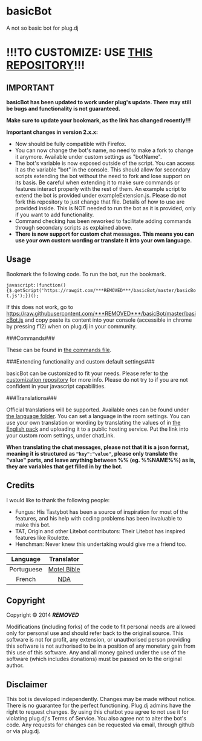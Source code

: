 basicBot
========

A not so basic bot for plug.dj 

!!!TO CUSTOMIZE: USE [THIS REPOSITORY](https://github.com/***REMOVED***/basicBot-customization)!!!
==============================================================================================

IMPORTANT
---------

__basicBot has been updated to work under plug's update. There may still be bugs and functionality is not guaranteed.__

__Make sure to update your bookmark, as the link has changed recently!!!__

__Important changes in version 2.x.x:__

- Now should be fully compatible with Firefox.
- You can now change the bot's name, no need to make a fork to change it anymore. Available under custom settings as "botName".
- The bot's variable is now exposed outside of the script. You can access it as the variable "bot" in the console. This should allow for secondary scripts extending the bot without the need to fork and lose support on its basis.
Be careful when extending it to make sure commands or features interact properly with the rest of them.
An example script to extend the bot is provided under exampleExtension.js. Please do not fork this repository to just change that file. Details of how to use are provided inside.
This is NOT needed to run the bot as it is provided, only if you want to add functionality.
- Command checking has been reworked to facilitate adding commands through secondary scripts as explained above.
- __There is now support for custom chat messages. This means you can use your own custom wording or translate it into your own language.__

Usage
-----

Bookmark the following code. To run the bot, run the bookmark.

`javascript:(function(){$.getScript('https://rawgit.com/***REMOVED***/basicBot/master/basicBot.js');})();`

If this does not work, go to https://raw.githubusercontent.com/***REMOVED***/basicBot/master/basicBot.js and copy paste its content into your console (accessible in chrome by pressing f12) when on plug.dj in your community.

###Commands###

These can be found in [the commands file](https://github.com/***REMOVED***/basicBot/blob/master/commands.md).

###Extending functionality and custom default settings###

basicBot can be customized to fit your needs. Please refer to [the customization repository](https://github.com/***REMOVED***/basicBot-customization) for more info.
Please do not try to if you are not confident in your javascript capabilities.


###Translations###

Official translations will be supported. Available ones can be found under [the language folder](https://github.com/***REMOVED***/basicBot/blob/master/lang/langIndex.json). You can set a language in the room settings.
You can use your own translation or wording by translating the values of in [the English pack](https://github.com/***REMOVED***/basicBot/blob/master/lang/en.json) and uploading it to a public hosting service. Put the link into your custom room settings, under chatLink.

__When translating the chat messages, please not that it is a json format, meaning it is structured as ```"key":"value"```, please only translate the "value" parts, and leave anything between %% (eg. %%NAME%%) as is, they are variables that get filled in by the bot.__


Credits
-------

I would like to thank the following people:

- Fungus: His Tastybot has been a source of inspiration for most of the features, and his help with coding problems has been invaluable to make this bot.
- TAT, Origin and other Litebot contributors: Their Litebot has inspired features like Roulette.
- Henchman: Never knew this undertaking would give me a friend too.

|Language | Translator|
|:------:|:---------:|
|Portuguese|[Motel Bible](https://github.com/motelbible)|
|French|[NDA](https://github.com/NDAthereal)|


Copyright
---------

Copyright &copy; 2014 ***REMOVED***

Modifications (including forks) of the code to fit personal needs are allowed only for personal use and should refer back to the original source.
This software is not for profit, any extension, or unauthorised person providing this software is not authorised to be in a position of any monetary gain from this use of this software. Any and all money gained under the use of the software (which includes donations) must be passed on to the original author.


Disclaimer
----------

This bot is developed independently. Changes may be made without notice. There is no guarantee for the perfect functioning.
Plug.dj admins have the right to request changes. 
By using this chatbot you agree to not use it for violating plug.dj's Terms of Service. 
You also agree not to alter the bot's code. Any requests for changes can be requested via email, through github or via plug.dj.